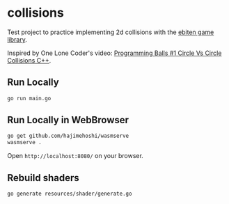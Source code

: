 # collisions
Test project to practice implementing 2d collisions with the [ebiten game library](https://ebiten.org/).

Inspired by One Lone Coder's video: [Programming Balls #1 Circle Vs Circle Collisions C++](https://www.youtube.com/watch?v=LPzyNOHY3A4).

## Run Locally

```sh
go run main.go
```

## Run Locally in WebBrowser

```sh
go get github.com/hajimehoshi/wasmserve
wasmserve .
```

Open `http://localhost:8080/` on your browser.

## Rebuild shaders

```sh
go generate resources/shader/generate.go
```
